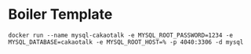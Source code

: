 # Boiler Template

```
docker run --name mysql-cakaotalk -e MYSQL_ROOT_PASSWORD=1234 -e MYSQL_DATABASE=cakaotalk -e MYSQL_ROOT_HOST=% -p 4040:3306 -d mysql
```
